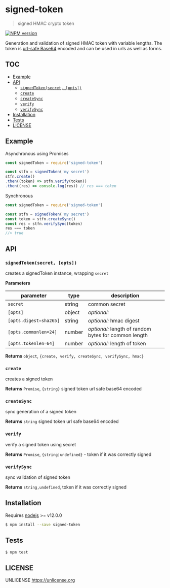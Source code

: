 # signed-token

> signed HMAC crypto token

[![NPM version](https://badge.fury.io/js/signed-token.svg)](https://www.npmjs.com/package/signed-token/)

Generation and validation of signed HMAC token with variable lengths. 
The token is [url-safe Base64](https://www.npmjs.com/package/url-safe-base64) encoded and can be used in urls as well as forms.

## TOC

* [Example](#example)
* [API](#api)
  * [`signedToken(secret, [opts])`](#signedtokensecret-opts)
  * [`create`](#create)
  * [`createSync`](#createsync)
  * [`verify`](#verify)
  * [`verifySync`](#verifysync)
* [Installation](#installation)
* [Tests](#tests)
* [LICENSE](#license)

## Example

Asynchronous using Promises

```js
const signedToken = require('signed-token')

const stfn = signedToken('my secret')
stfn.create()
.then((token) => stfn.verify(token))
.then((res) => console.log(res)) // res === token
```

Synchronous

```js
const signedToken = require('signed-token')

const stfn = signedToken('my secret')
const token = stfn.createSync()
const res = stfn.verifySync(token)
res === token
//> true
```

## API

### `signedToken(secret, [opts])`

creates a signedToken instance, wrapping `secret`

**Parameters**

| parameter              | type   | description                                          |
| ---------------------- | ------ | ---------------------------------------------------- |
| `secret`               | string | common secret                                        |
| `[opts]`               | object | _optional:_                                          |
| `[opts.digest=sha265]` | string | _optional:_ hmac digest                              |
| `[opts.commonlen=24]`  | number | _optional:_ length of random bytes for common length |
| `[opts.tokenlen=64]`   | number | _optional:_ length of token                          |

**Returns** `object`, `{create, verify, createSync, verifySync, hmac}`

### `create`

creates a signed token

**Returns** `Promise`, `{string}` signed token url safe base64 encoded

### `createSync`

sync generation of a signed token

**Returns** `string` signed token url safe base64 encoded

### `verify`

verify a signed token using secret

**Returns** `Promise`, `{string|undefined}` - token if it was correctly signed

### `verifySync`

sync validation of signed token

**Returns** `string,undefined`,
token if it was correctly signed

## Installation

Requires [nodejs](http://nodejs.org/) >= v12.0.0

```sh
$ npm install --save signed-token
```

## Tests

```sh
$ npm test
```

## LICENSE

UNLICENSE <https://unlicense.org>
